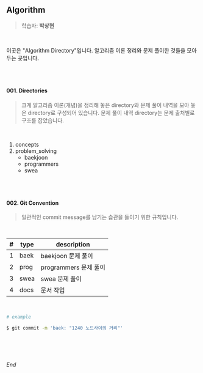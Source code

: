 ## Algorithm

> 학습자: **박상현**

<br>

이곳은 "Algorithm Directory"입니다. 알고리즘 이론 정리와 문제 풀이한 것들을 모아두는 곳입니다.

<br>

<br>

#### 001. Directories

> 크게 알고리즘 이론(개념)을 정리해 놓은 directory와 문제 풀이 내역을 모아 놓은 directory로 구성되어 있습니다. 문제 풀이 내역 directory는 문제 출처별로 구조를 잡았습니다.

<br>

1. concepts
2. problem_solving
   * baekjoon
   * programmers
   * swea

<br>

<br>

#### 002. Git Convention

> 일관적인 commit message를 남기는 습관을 들이기 위한 규칙입니다.

<br>

| #    | type | description           |
| ---- | ---- | --------------------- |
| 1    | baek | baekjoon 문제 풀이    |
| 2    | prog | programmers 문제 풀이 |
| 3    | swea | swea 문제 풀이        |
| 4    | docs | 문서 작업             |

<br>

```bash
# example

$ git commit -m 'baek: "1240 노드사이의 거리"'
```

<br>

<br>

<br>

*End*